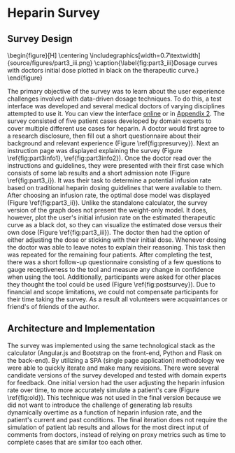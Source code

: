 # Heparin Survey

<!--
After the introductory chapter, it seems fairly common to 
include a chapter that reviews the literature and 
introduces methodology used throughout the thesis.
-->

## Survey Design

\begin{figure}[H]
\centering
\includegraphics[width=0.7\textwidth]{source/figures/part3_iii.png}
\caption{\label{fig:part3_iii}Dosage curves with doctors initial dose plotted in black on the therapeutic curve.}
\end{figure}

The primary objective of the survey was to learn about the user experience challenges involved with data-driven dosage techniques. To do this, a test interface was developed and several medical doctors of varying disciplines attempted to use it. You can view the interface [online](https://hepstack-stage.herokuapp.com/) or in [Appendix 2](#appendix-2-application-user-interface). The survey consisted of five patient cases developed by domain experts to cover multiple different use cases for heparin. A doctor would first agree to a research disclosure, then fill out a short questionnaire about their background and relevant experience (Figure \ref{fig:presurvey}). Next an instruction page was displayed explaining the survey (Figure \ref{fig:part3info1}, \ref{fig:part3info2}). Once the doctor read over the instructions and guidelines, they were presented with their first case which consists of some lab results and a short admission note (Figure \ref{fig:part3_i}). It was their task to determine a potential infusion rate based on traditional heparin dosing guidelines that were available to them. After choosing an infusion rate, the optimal dose model was displayed (Figure \ref{fig:part3_ii}). Unlike the standalone calculator, the survey version of the graph does not present the weight-only model. It does, however, plot the user's initial infusion rate on the estimated therapeutic curve as a black dot, so they can visualize the estimated dose versus their own dose (Figure \ref{fig:part3_iii}). The doctor then had the option of either adjusting the dose or sticking with their initial dose. Whenever dosing the doctor was able to leave notes to explain their reasoning. This task then was repeated for the remaining four patients. After completing the test, there was a short follow-up questionnaire consisting of a few questions to gauge receptiveness to the tool and measure any change in confidence when using the tool. Additionally, participants were asked for other places they thought the tool could be used (Figure \ref{fig:postsurvey}).
Due to financial and scope limitations, we could not compensate participants for their time taking the survey. As a result all volunteers were acquaintances or friend's of friends of the author.

<!-- Additionally, we wanted to learn about any advantages and disadvantages the technique brings to doctors. To do thi -->
<!-- what the goals of the survey were. - what did we want to learn? hypothesis      -->
<!-- how the survey was conducted.  -->
<!-- how we decided what information to ask about.  -->
<!-- what information that was logged.   -->

## Architecture and Implementation

The survey was implemented using the same technological stack as the calculator (Angular.js and Bootstrap on the front-end, Python and Flask on the back-end). By utilizing a SPA (single page application) methodology we were able to quickly iterate and make many revisions. There were several candidate versions of the survey developed and tested with domain experts for feedback. One initial version had the user adjusting the heparin infusion rate over time, to more accurately simulate a patient's care (Figure \ref{fig:old}). This technique was not used in the final version because we did not want to introduce the challenge of generating lab results dynamically overtime as a function of heparin infusion rate, and the patient's current and past conditions. The final iteration does not require the simulation of patient lab results and allows for the most direct input of comments from doctors, instead of relying on proxy metrics such as time to complete cases that are similar too each other. 

<!-- talk about the stack, tools used etc. how it was implemented. user experience.   -->
<!-- blank lines at end -necessary for template -->

